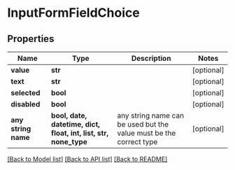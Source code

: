 # InputFormFieldChoice


## Properties
Name | Type | Description | Notes
------------ | ------------- | ------------- | -------------
**value** | **str** |  | [optional] 
**text** | **str** |  | [optional] 
**selected** | **bool** |  | [optional] 
**disabled** | **bool** |  | [optional] 
**any string name** | **bool, date, datetime, dict, float, int, list, str, none_type** | any string name can be used but the value must be the correct type | [optional]

[[Back to Model list]](../README.md#documentation-for-models) [[Back to API list]](../README.md#documentation-for-api-endpoints) [[Back to README]](../README.md)


